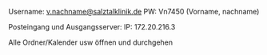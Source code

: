 Username: v.nachname@salztalklinik.de
PW: Vn7450 (Vorname, nachname)

Posteingang und Ausgangsserver:
IP: 172.20.216.3

Alle Ordner/Kalender usw öffnen und durchgehen